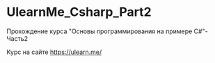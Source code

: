 # UlearnMe_Csharp_Part2

Прохождение курса "Основы программирования на примере C#"-Часть2

Курс на сайте https://ulearn.me/
